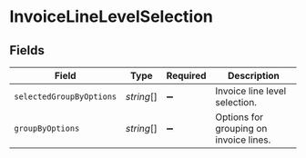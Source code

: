 # InvoiceLineLevelSelection


## Fields

| Field                                  | Type                                   | Required                               | Description                            |
| -------------------------------------- | -------------------------------------- | -------------------------------------- | -------------------------------------- |
| `selectedGroupByOptions`               | *string*[]                             | :heavy_minus_sign:                     | Invoice line level selection.          |
| `groupByOptions`                       | *string*[]                             | :heavy_minus_sign:                     | Options for grouping on invoice lines. |